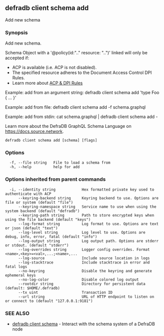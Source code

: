 ## defradb client schema add

Add new schema

### Synopsis

Add new schema.

Schema Object with a '@policy(id:".." resource: "..")' linked will only be accepted if:
  - ACP is available (i.e. ACP is not disabled).
  - The specified resource adheres to the Document Access Control DPI Rules.
  - Learn more about [ACP & DPI Rules](/acp/README.md)

Example: add from an argument string:
  defradb client schema add 'type Foo { ... }'

Example: add from file:
  defradb client schema add -f schema.graphql

Example: add from stdin:
  cat schema.graphql | defradb client schema add -

Learn more about the DefraDB GraphQL Schema Language on https://docs.source.network.

```
defradb client schema add [schema] [flags]
```

### Options

```
  -f, --file string   File to load a schema from
  -h, --help          help for add
```

### Options inherited from parent commands

```
  -i, --identity string            Hex formatted private key used to authenticate with ACP
      --keyring-backend string     Keyring backend to use. Options are file or system (default "file")
      --keyring-namespace string   Service name to use when using the system backend (default "defradb")
      --keyring-path string        Path to store encrypted keys when using the file backend (default "keys")
      --log-format string          Log format to use. Options are text or json (default "text")
      --log-level string           Log level to use. Options are debug, info, error, fatal (default "info")
      --log-output string          Log output path. Options are stderr or stdout. (default "stderr")
      --log-overrides string       Logger config overrides. Format <name>,<key>=<val>,...;<name>,...
      --log-source                 Include source location in logs
      --log-stacktrace             Include stacktrace in error and fatal logs
      --no-keyring                 Disable the keyring and generate ephemeral keys
      --no-log-color               Disable colored log output
      --rootdir string             Directory for persistent data (default: $HOME/.defradb)
      --tx uint                    Transaction ID
      --url string                 URL of HTTP endpoint to listen on or connect to (default "127.0.0.1:9181")
```

### SEE ALSO

* [defradb client schema](defradb_client_schema.md)	 - Interact with the schema system of a DefraDB node

